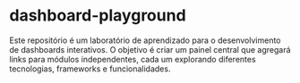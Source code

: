 # dashboard-playground
Este repositório é um laboratório de aprendizado para o desenvolvimento de dashboards interativos. O objetivo é criar um painel central que agregará links para módulos independentes, cada um explorando diferentes tecnologias, frameworks e funcionalidades.
